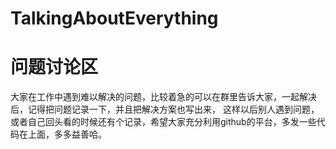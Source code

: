# TalkingAboutEverything

# 问题讨论区
大家在工作中遇到难以解决的问题，比较着急的可以在群里告诉大家，一起解决后，记得把问题记录一下，并且把解决方案也写出来，
这样以后别人遇到问题，或者自己回头看的时候还有个记录，希望大家充分利用github的平台，多发一些代码在上面，多多益善哈。

##  
